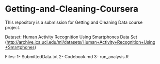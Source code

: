 # Getting-and-Cleaning-Coursera
This repository is a submission for Getting and Cleaning Data course project. 

Dataset:
Human Activity Recognition Using Smartphones Data Set (http://archive.ics.uci.edu/ml/datasets/Human+Activity+Recognition+Using+Smartphones)

Files:
1- SubmittedData.txt 
2- Codebook.md
3- run_analysis.R

